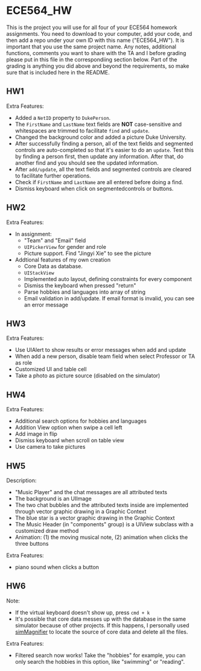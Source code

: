 #   ECE564_HW 
This is the project you will use for all four of your ECE564 homework assignments. You need to download to your computer, add your code, and then add a repo under your own ID with this name ("ECE564_HW"). It is important that you use the same project name.  Any notes, additional functions, comments you want to share with the TA and I before grading please put in this file in the correspondiing section below.  Part of the grading is anything you did above and beyond the requirements, so make sure that is included here in the README.

## HW1
Extra Features:
* Added a `NetID` property to `DukePerson`.
* The `FirstName` and `LastName` text fields are **NOT** case-sensitive and whitespaces are trimmed to facilitate `find` and `update`.
* Changed the background color and added a picture Duke University.
* After successfully finding a person, all of the text fields and segmented controls are auto-completed so that it's easier to do an `update`. 
Test this by finding a person first, then update any information. After that, do another find and you should see the updated information.
* After `add/update`, all the text fields and segmented controls are cleared to facilitate further operations.
* Check if `FirstName` and `LastName` are all entered before doing a find.
* Dismiss keyboard when click on segmentedcontrols or buttons.

## HW2
Extra Features:
* In assignment:
    * "Team" and "Email" field
    * `UIPickerView` for gender and role
    * Picture support. Find "Jingyi Xie" to see the picture
* Addtional features of my own creation
    * Core Data as database. 
    * `UIStackView`
    * Implemented auto layout, defining constraints for every component
    * Dismiss the keyboard when pressed "return"
    * Parse hobbies and languages into array of string
    * Email validation in add/update. If email format is invalid, you can see an error message

## HW3
Extra Features:
* Use UIAlert to show results or error messages when add and update
* When add a new person, disable team field when select Professor or TA as role
* Customized UI and table cell
* Take a photo as picture source (disabled on the simulator)

## HW4

Extra Features:
* Additional search options for hobbies and languages
* Addition View option when swipe a cell left
* Add image in flip
* Dismiss keyboard when scroll on table view
* Use camera to take pictures


## HW5

Description:
* "Music Player" and the chat messages are all attributed texts
* The background is an UIImage
* The two chat bubbles and the attributed texts inside are implemented through vector graphic drawing in a Graphic Context
* The blue star is a vector graphic drawing in the Graphic Context
* The Music Header (in "components" group) is a UIView subclass with a customized draw method
* Animation: (1) the moving musical note, (2) animation when clicks the three buttons

Extra Features:
* piano sound when clicks a button


## HW6
Note: 
* If the virtual keyboard doesn't show up, press `cmd + k`
* It's possible that core data messes up with the database in the same simulator because of other projects. If this happens, I personally used [simMagnifier](http://www.microedition.biz/simMagnifier/) to locate the source of core data and delete all the files.

Extra Features:
* Filtered search now works! Take the "hobbies" for example, you can only search the hobbies in this option, like "swimming" or "reading".

